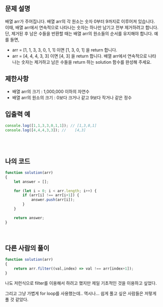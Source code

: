 ## 문제 설명

배열 arr가 주어집니다. 배열 arr의 각 원소는 숫자 0부터 9까지로 이루어져 있습니다. 이때, 배열 arr에서 연속적으로 나타나는 숫자는 하나만 남기고 전부 제거하려고 합니다. 단, 제거된 후 남은 수들을 반환할 때는 배열 arr의 원소들의 순서를 유지해야 합니다. 예를 들면,

* arr = [1, 1, 3, 3, 0, 1, 1] 이면 [1, 3, 0, 1] 을 return 합니다.
* arr = [4, 4, 4, 3, 3] 이면 [4, 3] 을 return 합니다.
배열 arr에서 연속적으로 나타나는 숫자는 제거하고 남은 수들을 return 하는 solution 함수를 완성해 주세요.
## 제한사항

* 배열 arr의 크기 : 1,000,000 이하의 자연수
* 배열 arr의 원소의 크기 : 0보다 크거나 같고 9보다 작거나 같은 정수

## 입출력 예

```js
console.log([1,1,3,3,0,1,1]); // [1,3,0,1]
console.log([4,4,4,3,3]); // 	[4,3]
```

<br/>
<br/>

## 나의 코드

```js
function solution(arr)
{
    let answer = [];
    
    for (let i = 0; i < arr.length; i++) {
        if (arr[i] !== arr[i+1]) {
            answer.push(arr[i]);
        }
    }
    
    return answer;
}
```

<br/>

## 다른 사람의 풀이

```js
function solution(arr)
{
    return arr.filter((val,index) => val !== arr[index+1]);
}
```

나도 저런식으로 filter를 이용해서 하려고 했지만 제일 기초적인 것을 이용하고 싶었다.

그리고 그냥 가볍게 for loop를 사용했는데.. 역시나... 쉽게 풀고 싶은 사람들은 저렇게 풀 것 같았다.

